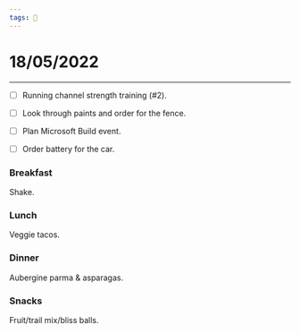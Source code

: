 ```yaml
---
tags: 📆
---
```


# 18/05/2022
---

- [ ] Running channel strength training (#2).
- [ ] Look through paints and order for the fence.
- [ ] Plan Microsoft Build event.
- [ ] Order battery for the car.


### Breakfast

Shake.


### Lunch

Veggie tacos.


### Dinner

Aubergine parma & asparagas. 


### Snacks

Fruit/trail mix/bliss balls.